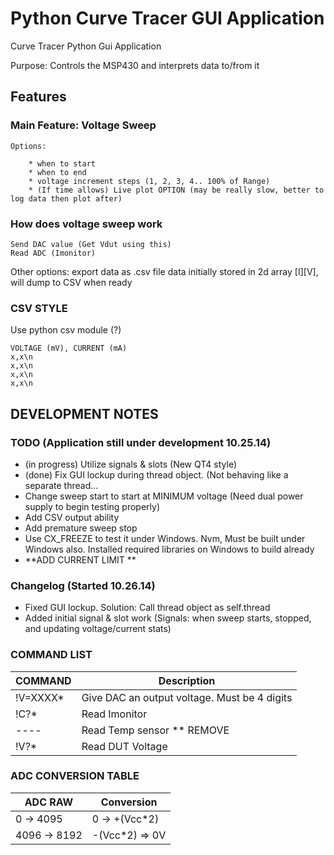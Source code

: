 Python Curve Tracer GUI Application
===================================

Curve Tracer Python Gui Application

Purpose: Controls the MSP430 and interprets data to/from it


## Features

### Main Feature: Voltage Sweep

    Options: 

        * when to start
        * when to end
        * voltage increment steps (1, 2, 3, 4.. 100% of Range)
        * (If time allows) Live plot OPTION (may be really slow, better to log data then plot after)

### How does voltage sweep work

    Send DAC value (Get Vdut using this)
    Read ADC (Imonitor)

Other options:
    export data as .csv file
    data initially stored in 2d array [I][V], will dump to CSV when ready

### CSV STYLE

Use python csv module (?)

    VOLTAGE (mV), CURRENT (mA)
    x,x\n
    x,x\n
    x,x\n
    x,x\n


## DEVELOPMENT NOTES

### TODO (Application still under development 10.25.14)

* (in progress) Utilize signals & slots (New QT4 style)
* (done) Fix GUI lockup during thread object. (Not behaving like a separate thread...
* Change sweep start to start at MINIMUM voltage (Need dual power supply to begin testing properly)
* Add CSV output ability
* Add premature sweep stop
* Use CX_FREEZE to test it under Windows. Nvm, Must be built under Windows also. Installed required libraries on Windows to build already
* **ADD CURRENT LIMIT **

### Changelog (Started 10.26.14)

* Fixed GUI lockup. Solution: Call thread object as self.thread
* Added initial signal & slot work (Signals: when sweep starts, stopped, and updating voltage/current stats)
 


### COMMAND LIST

| COMMAND   | Description                                  |
| --------- | -------------------------------------------- |
| !V=XXXX\* | Give DAC an output voltage. Must be 4 digits |
| !C?\*     | Read Imonitor                                |
| ----      | Read Temp sensor ** REMOVE                   |
| !V?\*     | Read DUT Voltage                             |


### ADC CONVERSION TABLE

| ADC RAW       | Conversion           |
| ------------- | -------------------- |
| 0 -> 4095     | 0 -> +(Vcc\*2)       |
| 4096 -> 8192  | -(Vcc\*2) => 0V      |


